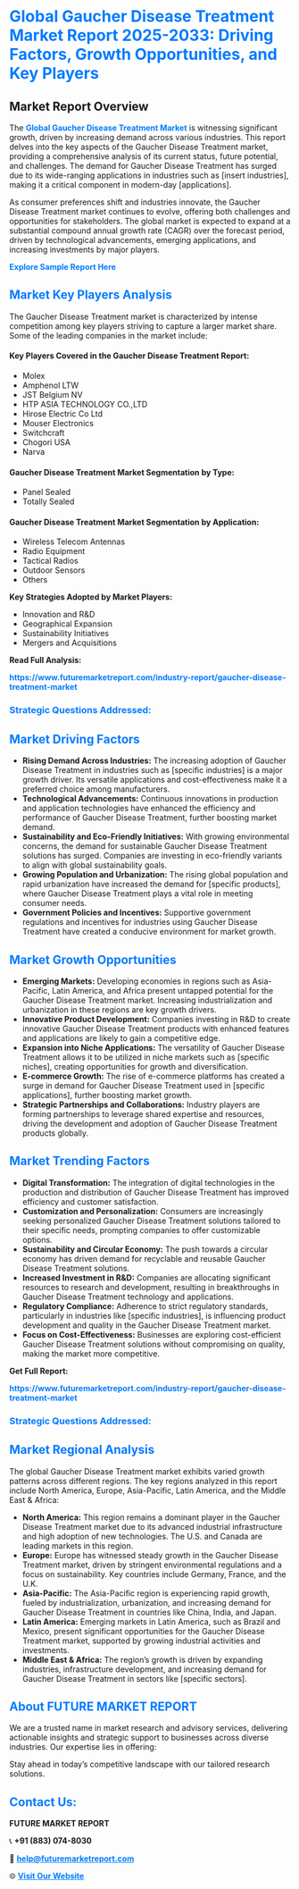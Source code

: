 <h1 style="color: #007BFF;">Global Gaucher Disease Treatment Market Report 2025-2033: Driving Factors, Growth Opportunities, and Key Players</h1>

<section id="overview">
<h2>Market Report Overview</h2>
<p>The <a href="https://www.futuremarketreport.com/industry-report/gaucher-disease-treatment-market" style="color: #007BFF; text-decoration: none;"><strong>Global Gaucher Disease Treatment Market</strong></a> is witnessing significant growth, driven by increasing demand across various industries. This report delves into the key aspects of the Gaucher Disease Treatment market, providing a comprehensive analysis of its current status, future potential, and challenges. The demand for Gaucher Disease Treatment has surged due to its wide-ranging applications in industries such as [insert industries], making it a critical component in modern-day [applications].</p>
<p>As consumer preferences shift and industries innovate, the Gaucher Disease Treatment market continues to evolve, offering both challenges and opportunities for stakeholders. The global market is expected to expand at a substantial compound annual growth rate (CAGR) over the forecast period, driven by technological advancements, emerging applications, and increasing investments by major players.</p>
</section>

<section id="overview">
<p><a href="https://www.futuremarketreport.com/request-sample/reportId=33818" style="color: #007BFF; text-decoration: none;"><strong>Explore Sample Report Here</strong></a></p>
</section>

<section id="key-players">
<h2 style="color: #007BFF;">Market Key Players Analysis</h2>
<p>The Gaucher Disease Treatment market is characterized by intense competition among key players striving to capture a larger market share. Some of the leading companies in the market include:</p>
<h4>Key Players Covered in the Gaucher Disease Treatment Report:</h4>
<ul><li>Molex</li><li>Amphenol LTW</li><li>JST Belgium NV</li><li>HTP ASIA TECHNOLOGY CO.,LTD</li><li>Hirose Electric Co Ltd</li><li>Mouser Electronics</li><li>Switchcraft</li><li>Chogori USA</li><li>Narva</li></ul>
<h4>Gaucher Disease Treatment Market Segmentation by Type:</h4>
<ul><li>Panel Sealed</li><li>Totally Sealed</li></ul>

<h4>Gaucher Disease Treatment Market Segmentation by Application:</h4>
<ul><li>Wireless Telecom Antennas</li><li>Radio Equipment</li><li>Tactical Radios</li><li>Outdoor Sensors</li><li>Others</li></ul>
<p><strong>Key Strategies Adopted by Market Players:</strong></p>
<ul>
<li>Innovation and R&D</li>
<li>Geographical Expansion</li>
<li>Sustainability Initiatives</li>
<li>Mergers and Acquisitions</li>
</ul>
</section>

<section>
<p><strong>Read Full Analysis: </strong></p><a href="https://www.futuremarketreport.com/industry-report/gaucher-disease-treatment-market" style="color: #007BFF; text-decoration: none;"><strong>https://www.futuremarketreport.com/industry-report/gaucher-disease-treatment-market</strong></a>
<h3 style="color: #007BFF;">Strategic Questions Addressed:</h3>
</section>

<section id="driving-factors">
<h2 style="color: #007BFF;">Market Driving Factors</h2>
<ul>
<li><strong>Rising Demand Across Industries:</strong> The increasing adoption of Gaucher Disease Treatment in industries such as [specific industries] is a major growth driver. Its versatile applications and cost-effectiveness make it a preferred choice among manufacturers.</li>
<li><strong>Technological Advancements:</strong> Continuous innovations in production and application technologies have enhanced the efficiency and performance of Gaucher Disease Treatment, further boosting market demand.</li>
<li><strong>Sustainability and Eco-Friendly Initiatives:</strong> With growing environmental concerns, the demand for sustainable Gaucher Disease Treatment solutions has surged. Companies are investing in eco-friendly variants to align with global sustainability goals.</li>
<li><strong>Growing Population and Urbanization:</strong> The rising global population and rapid urbanization have increased the demand for [specific products], where Gaucher Disease Treatment plays a vital role in meeting consumer needs.</li>
<li><strong>Government Policies and Incentives:</strong> Supportive government regulations and incentives for industries using Gaucher Disease Treatment have created a conducive environment for market growth.</li>
</ul>
</section>

<section id="growth-opportunities">
<h2 style="color: #007BFF;">Market Growth Opportunities</h2>
<ul>
<li><strong>Emerging Markets:</strong> Developing economies in regions such as Asia-Pacific, Latin America, and Africa present untapped potential for the Gaucher Disease Treatment market. Increasing industrialization and urbanization in these regions are key growth drivers.</li>
<li><strong>Innovative Product Development:</strong> Companies investing in R&D to create innovative Gaucher Disease Treatment products with enhanced features and applications are likely to gain a competitive edge.</li>
<li><strong>Expansion into Niche Applications:</strong> The versatility of Gaucher Disease Treatment allows it to be utilized in niche markets such as [specific niches], creating opportunities for growth and diversification.</li>
<li><strong>E-commerce Growth:</strong> The rise of e-commerce platforms has created a surge in demand for Gaucher Disease Treatment used in [specific applications], further boosting market growth.</li>
<li><strong>Strategic Partnerships and Collaborations:</strong> Industry players are forming partnerships to leverage shared expertise and resources, driving the development and adoption of Gaucher Disease Treatment products globally.</li>
</ul>
</section>

<section id="trending-factors">
<h2 style="color: #007BFF;">Market Trending Factors</h2>
<ul>
<li><strong>Digital Transformation:</strong> The integration of digital technologies in the production and distribution of Gaucher Disease Treatment has improved efficiency and customer satisfaction.</li>
<li><strong>Customization and Personalization:</strong> Consumers are increasingly seeking personalized Gaucher Disease Treatment solutions tailored to their specific needs, prompting companies to offer customizable options.</li>
<li><strong>Sustainability and Circular Economy:</strong> The push towards a circular economy has driven demand for recyclable and reusable Gaucher Disease Treatment solutions.</li>
<li><strong>Increased Investment in R&D:</strong> Companies are allocating significant resources to research and development, resulting in breakthroughs in Gaucher Disease Treatment technology and applications.</li>
<li><strong>Regulatory Compliance:</strong> Adherence to strict regulatory standards, particularly in industries like [specific industries], is influencing product development and quality in the Gaucher Disease Treatment market.</li>
<li><strong>Focus on Cost-Effectiveness:</strong> Businesses are exploring cost-efficient Gaucher Disease Treatment solutions without compromising on quality, making the market more competitive.</li>
</ul>
</section>

<section>
<p><strong>Get Full Report: </strong></p><a href="https://www.futuremarketreport.com/industry-report/gaucher-disease-treatment-market" style="color: #007BFF; text-decoration: none;"><strong>https://www.futuremarketreport.com/industry-report/gaucher-disease-treatment-market</strong></a>
<h3 style="color: #007BFF;">Strategic Questions Addressed:</h3>
</section>


<section id="regional-analysis">
<h2 style="color: #007BFF;">Market Regional Analysis</h2>
<p>The global Gaucher Disease Treatment market exhibits varied growth patterns across different regions. The key regions analyzed in this report include North America, Europe, Asia-Pacific, Latin America, and the Middle East & Africa:</p>
<ul>
<li><strong>North America:</strong> This region remains a dominant player in the Gaucher Disease Treatment market due to its advanced industrial infrastructure and high adoption of new technologies. The U.S. and Canada are leading markets in this region.</li>
<li><strong>Europe:</strong> Europe has witnessed steady growth in the Gaucher Disease Treatment market, driven by stringent environmental regulations and a focus on sustainability. Key countries include Germany, France, and the U.K.</li>
<li><strong>Asia-Pacific:</strong> The Asia-Pacific region is experiencing rapid growth, fueled by industrialization, urbanization, and increasing demand for Gaucher Disease Treatment in countries like China, India, and Japan.</li>
<li><strong>Latin America:</strong> Emerging markets in Latin America, such as Brazil and Mexico, present significant opportunities for the Gaucher Disease Treatment market, supported by growing industrial activities and investments.</li>
<li><strong>Middle East & Africa:</strong> The region’s growth is driven by expanding industries, infrastructure development, and increasing demand for Gaucher Disease Treatment in sectors like [specific sectors].</li>
</ul>
</section>

<footer>
<h2 style="color: #007BFF;">About FUTURE MARKET REPORT</h2>
<p>We are a trusted name in market research and advisory services, delivering actionable insights and strategic support to businesses across diverse industries. Our expertise lies in offering:</p>

<p>Stay ahead in today’s competitive landscape with our tailored research solutions.</p>

<h2 style="color: #007BFF;">Contact Us:</h2>
<p><strong>FUTURE MARKET REPORT</strong></p>
<p>📞 <strong>+91 (883) 074-8030</strong></p>
<p>📧 <strong><a href="mailto:help@futuremarketreport.com" style="color: #007BFF;">help@futuremarketreport.com</a></strong></p>
<p>🌐 <strong><a href="https://www.futuremarketreport.com/" style="color: #007BFF;">Visit Our Website</a></strong></p>
</footer>